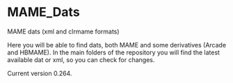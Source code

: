# MAME_Dats
MAME dats (xml and clrmame formats)

Here you will be able to find dats, both MAME and some derivatives (Arcade and HBMAME).
In the main folders of the repository you will find the latest available dat or xml, so you can check for changes.

Current version 0.264.
